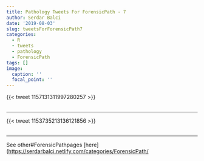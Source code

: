 ```yaml
---
title: Pathology Tweets For ForensicPath - 7
author: Serdar Balci
date: '2019-08-03'
slug: tweetsForForensicPath7
categories:
  - R
  - tweets
  - pathology
  - ForensicPath
tags: []
image:
  caption: ''
  focal_point: ''
---
```



{{< tweet 1157131311997280257 >}}
<br>
<br>
<hr>
{{< tweet 1153735213136121856 >}}
<br>
<br>
<hr>


See other#ForensicPathpages [here](https://serdarbalci.netlify.com/categories/ForensicPath/
